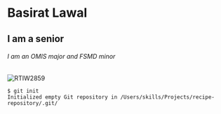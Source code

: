 # Basirat Lawal
## I am a senior
###### I am an OMIS major and FSMD minor
![RTIW2859](https://user-images.githubusercontent.com/122910068/214883357-6a69a13b-f262-416c-bc14-f53be08863fa.JPG)
```
$ git init
Initialized empty Git repository in /Users/skills/Projects/recipe-repository/.git/
```
